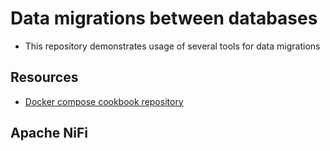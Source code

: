 # Data migrations between databases
* This repository demonstrates usage of several tools for data migrations

## Resources
* [Docker compose cookbook repository](https://github.com/robcowart/docker_compose_cookbook)

## Apache NiFi


